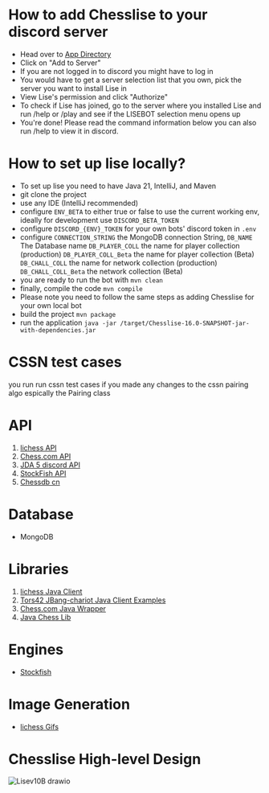 # How to add Chesslise to your discord server
- Head over to [App Directory](https://discord.com/application-directory/930544707300393021)
- Click on "Add to Server"
- If you are not logged in to discord you might have to log in
- You would have to get a server selection list that you own, pick the server you want to install Lise in
- View Lise's permission and click "Authorize"
- To check if Lise has joined, go to the server where you installed Lise and run /help or /play and see if the LISEBOT selection menu opens up
- You're done! Please read the command information below you can also run /help to view it in discord.

# How to set up lise locally?

- To set up lise you need to have Java 21, IntelliJ, and Maven
- git clone the project
- use any IDE (IntelliJ recommended)
- configure `ENV_BETA` to either true or false to use the current working env, ideally for development use `DISCORD_BETA_TOKEN`
- configure ``` DISCORD_{ENV}_TOKEN ``` for your own bots' discord token in `.env` 
- configure ``CONNECTION_STRING`` the MongoDB connection String, ``DB_NAME`` The Database name `DB_PLAYER_COLL` the name for player collection (production) ``DB_PLAYER_COLL_Beta`` the name for player collection (Beta) ``DB_CHALL_COLL`` the name for network collection (production) ``DB_CHALL_COLL_Beta`` the network collection (Beta)
- you are ready to run the bot with ``` mvn clean ```
- finally, compile the code ``` mvn compile ```
- Please note you need to follow the same steps as adding Chesslise for your own local bot
- build the project ``` mvn package ```
- run the application ``` java -jar /target/Chesslise-16.0-SNAPSHOT-jar-with-dependencies.jar ```

# CSSN test cases
you run run cssn test cases if you made any changes to the cssn pairing algo espically the Pairing class



# API

 1. [lichess API](https://lichess.org/api) 
 2. [Chess.com API](https://github.com/sornerol/chess-com-pubapi-java-wrapper)
 3. [JDA 5 discord API](https://github.com/DV8FromTheWorld/JDA)
 4. [StockFish API](https://stockfish.online/)
5. [Chessdb cn](https://chessdb.cn/cloudbookc_info_en.html)

# Database
- MongoDB
# Libraries

 1. [lichess Java Client](https://github.com/tors42/chariot) 
 2. [Tors42 JBang-chariot Java Client Examples](https://github.com/tors42/jbang-chariot)
 3. [Chess.com Java Wrapper](https://github.com/sornerol/chess-com-pubapi-java-wrapper)
 4. [Java Chess Lib](https://github.com/bhlangonijr/chesslib)

# Engines

- [Stockfish](https://stockfishchess.org/)

# Image Generation
- [lichess Gifs](https://github.com/lichess-org/lila-gif)

# Chesslise High-level Design
![Lisev10B drawio](https://github.com/jalpp/LichessSearchEngineBot/assets/92553013/ab1aa349-135b-4f57-a592-bba4e6faf733)
